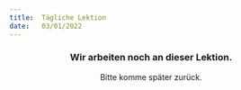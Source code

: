 ```yaml
---
title:  Tägliche Lektion
date:   03/01/2022
---
```


### <center>Wir arbeiten noch an dieser Lektion.</center>
<center>Bitte komme später zurück.</center>